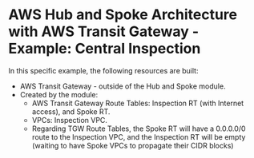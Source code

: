 # AWS Hub and Spoke Architecture with AWS Transit Gateway - Example: Central Inspection

In this specific example, the following resources are built:

- AWS Transit Gateway - outside of the Hub and Spoke module.
- Created by the module:
  - AWS Transit Gateway Route Tables: Inspection RT (with Internet access), and Spoke RT.
  - VPCs: Inspection VPC.
  - Regarding TGW Route Tables, the Spoke RT will have a 0.0.0.0/0 route to the Inspection VPC, and the Inspection RT will be empty (waiting to have Spoke VPCs to propagate their CIDR blocks)